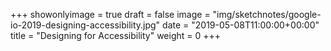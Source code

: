 +++
showonlyimage = true
draft = false
image = "img/sketchnotes/google-io-2019-designing-accessibility.jpg"
date = "2019-05-08T11:00:00+00:00"
title = "Designing for Accessibility"
weight = 0
+++
